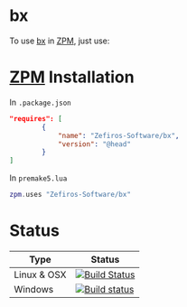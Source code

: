 # bx
To use [bx](https://github.com/bkaradzic/bx) in [ZPM](http://zpm.zefiros.eu), just use:

# [ZPM](http://zpm.zefiros.eu) Installation
In `.package.json`
```json
"requires": [
		{
			"name": "Zefiros-Software/bx",
			"version": "@head"
		}
]
```

In `premake5.lua`
```lua
zpm.uses "Zefiros-Software/bx"
```

# Status
Type        | Status
----------- | -------
Linux & OSX | [![Build Status](https://travis-ci.org/Zefiros-Software/bx.svg?branch=master)](https://travis-ci.org/Zefiros-Software/bx)
Windows     | [![Build status](https://ci.appveyor.com/api/projects/status/dxnsegmtlkx7qpnr?svg=true)](https://ci.appveyor.com/project/Zefiros-Software/bx)